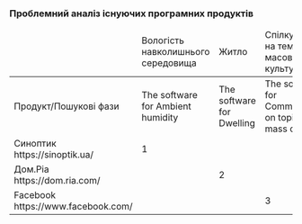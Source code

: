 ### Проблемний аналіз існуючих програмних продуктів
<table>
  <thead>
    <tr>
      <td></td>
      <td>Вологість навколишнього середовища</td>
      <td>Житло</td>
      <td>Спілкування на теми масової культури</td>
      <td>Тип ліцензії</td>
      <td>Примітка</td>
    </tr>
  </thead>
  <tr>
    <td>Продукт/Пошукові фази</td>
    <td>The software for Ambient humidity</td>
    <td>The software for Dwelling</td>
    <td>The software for Communication on topics of mass culture</td>
    <td></td>
    <td></td>
  </tr>
    <tr>
      <td>Синоптик https://sinoptik.ua/</td>
      <td>1</td>
      <td></td>
      <td></td>
      <td>Proprietar</td>
      <td></td>
    </tr>
      <tr>
      <td>Дом.Ріа https://dom.ria.com/</td>
      <td></td>
      <td>2</td>
      <td></td>
      <td>Proprietary</td>
      <td></td>
  </tr>
    <tr>
      <td>Facebook https://www.facebook.com/</td>
      <td></td>
      <td></td>
      <td>3</td>
      <td>Shareware</td>
      <td></td>
  </tr>

